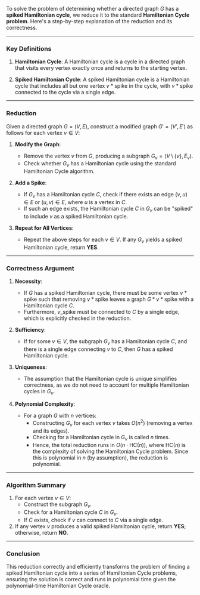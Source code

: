To solve the problem of determining whether a directed graph $G$ has a **spiked Hamiltonian cycle**, we reduce it to the standard **Hamiltonian Cycle problem**. Here's a step-by-step explanation of the reduction and its correctness.

---

### **Key Definitions**

1. **Hamiltonian Cycle**: A Hamiltonian cycle is a cycle in a directed graph that visits every vertex exactly once and returns to the starting vertex.

2. **Spiked Hamiltonian Cycle**: A spiked Hamiltonian cycle is a Hamiltonian cycle that includes all but one vertex $v*{\text{spike}}$ in the cycle, with $v*{\text{spike}}$ connected to the cycle via a single edge.

---

### **Reduction**

Given a directed graph $G = (V, E)$, construct a modified graph $G' = (V', E')$ as follows for each vertex $v \in V$:

1. **Modify the Graph**:

   - Remove the vertex $v$ from $G$, producing a subgraph $G_v = (V \setminus \{v\}, E_v)$.
   - Check whether $G_v$ has a Hamiltonian cycle using the standard Hamiltonian Cycle algorithm.

2. **Add a Spike**:

   - If $G_v$ has a Hamiltonian cycle $C$, check if there exists an edge $(v, u) \in E$ or $(u, v) \in E$, where $u$ is a vertex in $C$.
   - If such an edge exists, the Hamiltonian cycle $C$ in $G_v$ can be "spiked" to include $v$ as a spiked Hamiltonian cycle.

3. **Repeat for All Vertices**:
   - Repeat the above steps for each $v \in V$. If any $G_v$ yields a spiked Hamiltonian cycle, return **YES**.

---

### **Correctness Argument**

1. **Necessity**:

   - If $G$ has a spiked Hamiltonian cycle, there must be some vertex $v*{\text{spike}}$ such that removing $v*{\text{spike}}$ leaves a graph $G*{v*{\text{spike}}}$ with a Hamiltonian cycle $C$.
   - Furthermore, $v\_{\text{spike}}$ must be connected to $C$ by a single edge, which is explicitly checked in the reduction.

2. **Sufficiency**:

   - If for some $v \in V$, the subgraph $G_v$ has a Hamiltonian cycle $C$, and there is a single edge connecting $v$ to $C$, then $G$ has a spiked Hamiltonian cycle.

3. **Uniqueness**:

   - The assumption that the Hamiltonian cycle is unique simplifies correctness, as we do not need to account for multiple Hamiltonian cycles in $G_v$.

4. **Polynomial Complexity**:
   - For a graph $G$ with $n$ vertices:
     - Constructing $G_v$ for each vertex $v$ takes $O(n^2)$ (removing a vertex and its edges).
     - Checking for a Hamiltonian cycle in $G_v$ is called $n$ times.
     - Hence, the total reduction runs in $O(n \cdot \text{HC}(n))$, where $\text{HC}(n)$ is the complexity of solving the Hamiltonian Cycle problem. Since this is polynomial in $n$ (by assumption), the reduction is polynomial.

---

### **Algorithm Summary**

1. For each vertex $v \in V$:
   - Construct the subgraph $G_v$.
   - Check for a Hamiltonian cycle $C$ in $G_v$.
   - If $C$ exists, check if $v$ can connect to $C$ via a single edge.
2. If any vertex $v$ produces a valid spiked Hamiltonian cycle, return **YES**; otherwise, return **NO**.

---

### **Conclusion**

This reduction correctly and efficiently transforms the problem of finding a spiked Hamiltonian cycle into a series of Hamiltonian Cycle problems, ensuring the solution is correct and runs in polynomial time given the polynomial-time Hamiltonian Cycle oracle.

